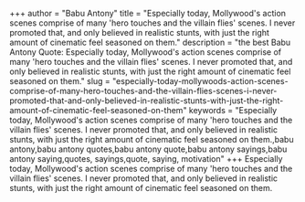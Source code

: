 +++
author = "Babu Antony"
title = "Especially today, Mollywood's action scenes comprise of many 'hero touches and the villain flies' scenes. I never promoted that, and only believed in realistic stunts, with just the right amount of cinematic feel seasoned on them."
description = "the best Babu Antony Quote: Especially today, Mollywood's action scenes comprise of many 'hero touches and the villain flies' scenes. I never promoted that, and only believed in realistic stunts, with just the right amount of cinematic feel seasoned on them."
slug = "especially-today-mollywoods-action-scenes-comprise-of-many-hero-touches-and-the-villain-flies-scenes-i-never-promoted-that-and-only-believed-in-realistic-stunts-with-just-the-right-amount-of-cinematic-feel-seasoned-on-them"
keywords = "Especially today, Mollywood's action scenes comprise of many 'hero touches and the villain flies' scenes. I never promoted that, and only believed in realistic stunts, with just the right amount of cinematic feel seasoned on them.,babu antony,babu antony quotes,babu antony quote,babu antony sayings,babu antony saying,quotes, sayings,quote, saying, motivation"
+++
Especially today, Mollywood's action scenes comprise of many 'hero touches and the villain flies' scenes. I never promoted that, and only believed in realistic stunts, with just the right amount of cinematic feel seasoned on them.
